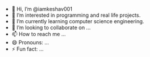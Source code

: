- 👋 Hi, I’m @iamkeshav001
- 👀 I’m interested in programming and real life projects.
- 🌱 I’m currently learning computer science engineering.
- 💞️ I’m looking to collaborate on ...
- 📫 How to reach me ...
- 😄 Pronouns: ...
- ⚡ Fun fact: ...

<!---
iamkeshav001/iamkeshav001 is a ✨ special ✨ repository because its `README.md` (this file) appears on your GitHub profile.
You can click the Preview link to take a look at your changes.
--->
